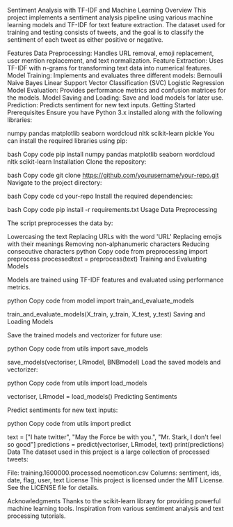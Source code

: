 Sentiment Analysis with TF-IDF and Machine Learning
Overview
This project implements a sentiment analysis pipeline using various machine learning models and TF-IDF for text feature extraction. The dataset used for training and testing consists of tweets, and the goal is to classify the sentiment of each tweet as either positive or negative.

Features
Data Preprocessing: Handles URL removal, emoji replacement, user mention replacement, and text normalization.
Feature Extraction: Uses TF-IDF with n-grams for transforming text data into numerical features.
Model Training: Implements and evaluates three different models:
Bernoulli Naive Bayes
Linear Support Vector Classification (SVC)
Logistic Regression
Model Evaluation: Provides performance metrics and confusion matrices for the models.
Model Saving and Loading: Save and load models for later use.
Prediction: Predicts sentiment for new text inputs.
Getting Started
Prerequisites
Ensure you have Python 3.x installed along with the following libraries:

numpy
pandas
matplotlib
seaborn
wordcloud
nltk
scikit-learn
pickle
You can install the required libraries using pip:

bash
Copy code
pip install numpy pandas matplotlib seaborn wordcloud nltk scikit-learn
Installation
Clone the repository:

bash
Copy code
git clone https://github.com/yourusername/your-repo.git
Navigate to the project directory:

bash
Copy code
cd your-repo
Install the required dependencies:

bash
Copy code
pip install -r requirements.txt
Usage
Data Preprocessing

The script preprocesses the data by:

Lowercasing the text
Replacing URLs with the word 'URL'
Replacing emojis with their meanings
Removing non-alphanumeric characters
Reducing consecutive characters
python
Copy code
from preprocessing import preprocess
processedtext = preprocess(text)
Training and Evaluating Models

Models are trained using TF-IDF features and evaluated using performance metrics.

python
Copy code
from model import train_and_evaluate_models

train_and_evaluate_models(X_train, y_train, X_test, y_test)
Saving and Loading Models

Save the trained models and vectorizer for future use:

python
Copy code
from utils import save_models

save_models(vectoriser, LRmodel, BNBmodel)
Load the saved models and vectorizer:

python
Copy code
from utils import load_models

vectoriser, LRmodel = load_models()
Predicting Sentiments

Predict sentiments for new text inputs:

python
Copy code
from utils import predict

text = ["I hate twitter", "May the Force be with you.", "Mr. Stark, I don't feel so good"]
predictions = predict(vectoriser, LRmodel, text)
print(predictions)
Data
The dataset used in this project is a large collection of processed tweets:

File: training.1600000.processed.noemoticon.csv
Columns: sentiment, ids, date, flag, user, text
License
This project is licensed under the MIT License. See the LICENSE file for details.

Acknowledgments
Thanks to the scikit-learn library for providing powerful machine learning tools.
Inspiration from various sentiment analysis and text processing tutorials.
